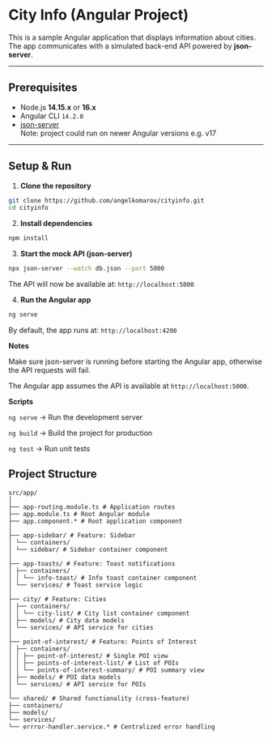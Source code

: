 # City Info (Angular Project)

This is a sample Angular application that displays information about cities.  
The app communicates with a simulated back-end API powered by **json-server**.

---

## Prerequisites
- Node.js **14.15.x** or **16.x**
- Angular CLI `14.2.0` 
- [json-server](https://github.com/typicode/json-server) <br>
Note: project could run on newer Angular versions e.g. v17
---

## Setup & Run

1. **Clone the repository**
  ```bash
  git clone https://github.com/angelkomarov/cityinfo.git
  cd cityinfo
  ```
2. **Install dependencies**
  ```bash
  npm install
  ```
3. **Start the mock API (json-server)**
  ```bash
  npx json-server --watch db.json --port 5000
  ```
The API will now be available at:
`http://localhost:5000`

4. **Run the Angular app**
```bash
ng serve
```

By default, the app runs at:
`http://localhost:4200`

**Notes**

Make sure json-server is running before starting the Angular app, otherwise the API requests will fail.

The Angular app assumes the API is available at `http://localhost:5000`.

**Scripts**

`ng serve` → Run the development server

`ng build` → Build the project for production

`ng test` → Run unit tests

## Project Structure
```
src/app/
│
├── app-routing.module.ts # Application routes
├── app.module.ts # Root Angular module
├── app.component.* # Root application component
│
├── app-sidebar/ # Feature: Sidebar
│ └── containers/
│ └── sidebar/ # Sidebar container component
│
├── app-toasts/ # Feature: Toast notifications
│ ├── containers/
│ │ └── info-toast/ # Info toast container component
│ └── services/ # Toast service logic
│
├── city/ # Feature: Cities
│ ├── containers/
│ │ └── city-list/ # City list container component
│ ├── models/ # City data models
│ └── services/ # API service for cities
│
├── point-of-interest/ # Feature: Points of Interest
│ ├── containers/
│ │ ├── point-of-interest/ # Single POI view
│ │ ├── points-of-interest-list/ # List of POIs
│ │ └── points-of-interest-summary/ # POI summary view
│ ├── models/ # POI data models
│ └── services/ # API service for POIs
│
└── shared/ # Shared functionality (cross-feature)
├── containers/
├── models/
└── services/
└── errror-handler.service.* # Centralized error handling
```
